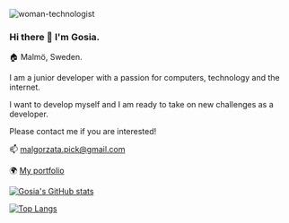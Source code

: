 ![woman-technologist](https://user-images.githubusercontent.com/57414079/123513817-9dbcde00-d68f-11eb-9183-c1f889622025.png) 

### Hi there 👋 I'm Gosia.

🏠 Malmö, Sweden.

I am a junior developer with a passion for computers, technology and the internet.

I want to develop myself and I am ready to take on new challenges as a developer. 

Please contact me if you are interested!

 📫 malgorzata.pick@gmail.com
 
 🌍 [My portfolio](https://malgorzatapick.eu/)
 
 
 [![Gosia's GitHub stats](https://github-readme-stats.vercel.app/api?username=margareta75&show_icons=true&theme=tokyonight)](https://github.com/margareta75?tab=repositories)
 
 
 [![Top Langs](https://github-readme-stats.vercel.app/api/top-langs/?username=margareta75&layout=compact&theme=tokyonight)](https://github.com/anuraghazra/github-readme-stats)


<!--
**margareta75/margareta75** is a ✨ _special_ ✨ repository because its `README.md` (this file) appears on your GitHub profile.

Here are some ideas to get you started:

- 🔭 I’m currently working on ...
- 🌱 I’m currently learning ...
- 👯 I’m looking to collaborate on ...
- 🤔 I’m looking for help with ...
- 💬 Ask me about ...
- 📫 How to reach me: ...
- 😄 Pronouns: ...
- ⚡ Fun fact: ...
-->

